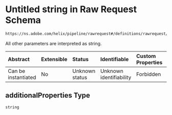 # Untitled string in Raw Request Schema

```txt
https://ns.adobe.com/helix/pipeline/rawrequest#/definitions/rawrequest/properties/params/additionalProperties
```

All other parameters are interpreted as string.

| Abstract            | Extensible | Status         | Identifiable            | Custom Properties | Additional Properties | Access Restrictions | Defined In                                                               |
| :------------------ | :--------- | :------------- | :---------------------- | :---------------- | :-------------------- | :------------------ | :----------------------------------------------------------------------- |
| Can be instantiated | No         | Unknown status | Unknown identifiability | Forbidden         | Allowed               | none                | [rawrequest.schema.json*](rawrequest.schema.json "open original schema") |

## additionalProperties Type

`string`
